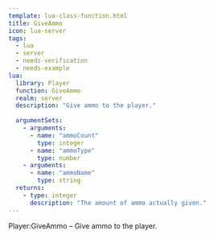 ```yaml
---
template: lua-class-function.html
title: GiveAmmo
icon: lua-server
tags:
  - lua
  - server
  - needs-verification
  - needs-example
lua:
  library: Player
  function: GiveAmmo
  realm: server
  description: "Give ammo to the player."
  
  argumentSets:
    - arguments:
      - name: "ammoCount"
        type: integer
      - name: "ammoType"
        type: number
    - arguments:
      - name: "ammoName"
        type: string
  returns:
    - type: integer
      description: "The amount of ammo actually given."
---
```


<div class="lua__search__keywords">
Player:GiveAmmo &#x2013; Give ammo to the player.
</div>
